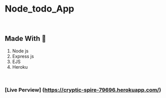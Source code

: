 <h1 text-align="center">Node_todo_App</h1>

<br />

## Made With 🔨
1) Node js
2) Express js
3) EJS 
4) Heroku

<br />

### [Live Perview] (https://cryptic-spire-79696.herokuapp.com/) 
